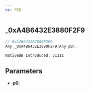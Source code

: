 ```yaml
---
ns: PED
---
```

## _0xA4B6432E3880F2F9

```c
// 0xA4B6432E3880F2F9
Any _0xA4B6432E3880F2F9(Any p0);
```

```
NativeDB Introduced: v1311
```

## Parameters
* **p0**:
